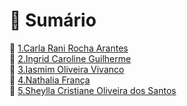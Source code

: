 # 📌 Sumário

🔗 [1.Carla Rani Rocha Arantes](./)\
🔗 [2.Ingrid Caroline Guilherme](./)\
🔗 [3.Iasmim Oliveira Vivanco](./)\
🔗 [4.Nathalia França](./)\
🔗 [5.Sheylla Cristiane Oliveira dos Santos](./)